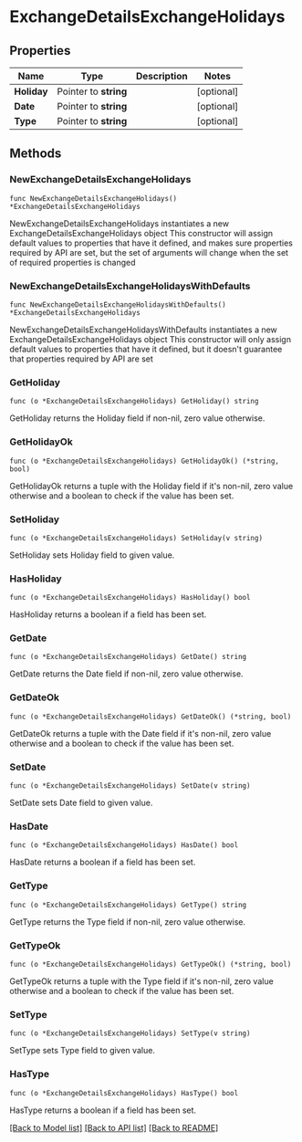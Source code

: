 # ExchangeDetailsExchangeHolidays

## Properties

Name | Type | Description | Notes
------------ | ------------- | ------------- | -------------
**Holiday** | Pointer to **string** |  | [optional] 
**Date** | Pointer to **string** |  | [optional] 
**Type** | Pointer to **string** |  | [optional] 

## Methods

### NewExchangeDetailsExchangeHolidays

`func NewExchangeDetailsExchangeHolidays() *ExchangeDetailsExchangeHolidays`

NewExchangeDetailsExchangeHolidays instantiates a new ExchangeDetailsExchangeHolidays object
This constructor will assign default values to properties that have it defined,
and makes sure properties required by API are set, but the set of arguments
will change when the set of required properties is changed

### NewExchangeDetailsExchangeHolidaysWithDefaults

`func NewExchangeDetailsExchangeHolidaysWithDefaults() *ExchangeDetailsExchangeHolidays`

NewExchangeDetailsExchangeHolidaysWithDefaults instantiates a new ExchangeDetailsExchangeHolidays object
This constructor will only assign default values to properties that have it defined,
but it doesn't guarantee that properties required by API are set

### GetHoliday

`func (o *ExchangeDetailsExchangeHolidays) GetHoliday() string`

GetHoliday returns the Holiday field if non-nil, zero value otherwise.

### GetHolidayOk

`func (o *ExchangeDetailsExchangeHolidays) GetHolidayOk() (*string, bool)`

GetHolidayOk returns a tuple with the Holiday field if it's non-nil, zero value otherwise
and a boolean to check if the value has been set.

### SetHoliday

`func (o *ExchangeDetailsExchangeHolidays) SetHoliday(v string)`

SetHoliday sets Holiday field to given value.

### HasHoliday

`func (o *ExchangeDetailsExchangeHolidays) HasHoliday() bool`

HasHoliday returns a boolean if a field has been set.

### GetDate

`func (o *ExchangeDetailsExchangeHolidays) GetDate() string`

GetDate returns the Date field if non-nil, zero value otherwise.

### GetDateOk

`func (o *ExchangeDetailsExchangeHolidays) GetDateOk() (*string, bool)`

GetDateOk returns a tuple with the Date field if it's non-nil, zero value otherwise
and a boolean to check if the value has been set.

### SetDate

`func (o *ExchangeDetailsExchangeHolidays) SetDate(v string)`

SetDate sets Date field to given value.

### HasDate

`func (o *ExchangeDetailsExchangeHolidays) HasDate() bool`

HasDate returns a boolean if a field has been set.

### GetType

`func (o *ExchangeDetailsExchangeHolidays) GetType() string`

GetType returns the Type field if non-nil, zero value otherwise.

### GetTypeOk

`func (o *ExchangeDetailsExchangeHolidays) GetTypeOk() (*string, bool)`

GetTypeOk returns a tuple with the Type field if it's non-nil, zero value otherwise
and a boolean to check if the value has been set.

### SetType

`func (o *ExchangeDetailsExchangeHolidays) SetType(v string)`

SetType sets Type field to given value.

### HasType

`func (o *ExchangeDetailsExchangeHolidays) HasType() bool`

HasType returns a boolean if a field has been set.


[[Back to Model list]](../README.md#documentation-for-models) [[Back to API list]](../README.md#documentation-for-api-endpoints) [[Back to README]](../README.md)


